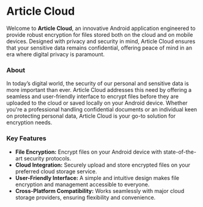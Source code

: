 # Article Cloud
Welcome to __Article Cloud__, an innovative Android application engineered to provide robust encryption for files stored both on the cloud and on mobile devices. Designed with privacy and security in mind, Article Cloud ensures that your sensitive data remains confidential, offering peace of mind in an era where digital privacy is paramount.

### About
In today’s digital world, the security of our personal and sensitive data is more important than ever. Article Cloud addresses this need by offering a seamless and user-friendly interface to encrypt files before they are uploaded to the cloud or saved locally on your Android device. Whether you're a professional handling confidential documents or an individual keen on protecting personal data, Article Cloud is your go-to solution for encryption needs.

### Key Features
* __File Encryption:__ Encrypt files on your Android device with state-of-the-art security protocols.
* __Cloud Integration:__ Securely upload and store encrypted files on your preferred cloud storage service.
* __User-Friendly Interface:__ A simple and intuitive design makes file encryption and management accessible to everyone.
* __Cross-Platform Compatibility:__ Works seamlessly with major cloud storage providers, ensuring flexibility and convenience.
